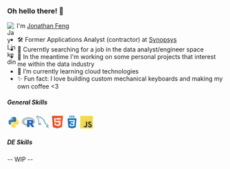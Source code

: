 ### Oh hello there! 👋


<a href="https://www.linkedin.com/in/j-feng/">
  <img align="left" alt="Jay-Linkedin" width="22px" src="https://raw.githubusercontent.com/peterthehan/peterthehan/master/assets/linkedin.svg" />
</a>



I'm [Jonathan Feng]()

- 🛠️ Former Applications Analyst (contractor) at [Synopsys](https://www.synopsys.com/software-integrity/info/sig.html?utm_source=google&utm_medium=cpc&utm_term=synopsys&utm_campaign=G_S_Brand_US&cmp=ps-SIG-G_S_Brand_US&gclid=CjwKCAiAleOeBhBdEiwAfgmXf0g_o-mlxZFc_HuhfAhbkUpQ2MevSxU4G8c6GESV2AMmnPOvdK512hoCE9oQAvD_BwE)
- 💬 Curerntly searching for a job in the data analyst/engineer space
- 🔭 In the meantime I'm working on some personal projects that interest me within the data industry
- 🌱 I’m currently learning cloud technologies
- ✨ Fun fact: I love building custom mechanical keyboards and making my own coffee <3

##### General Skills
<div>
  <img src="https://github.com/devicons/devicon/blob/master/icons/python/python-original.svg" title="Python" **alt="Python" width="30" height="30"/>
  <img src="https://github.com/devicons/devicon/blob/master/icons/r/r-original.svg" title="R" **alt="R" width="30" height="30"/>
  <img src="https://github.com/devicons/devicon/blob/master/icons/mysql/mysql-plain.svg" title="MySQL"  alt="MySQL" width="30" height="30"/>

  <img src="https://github.com/devicons/devicon/blob/master/icons/html5/html5-original.svg" title="HTML5" alt="HTML" width="30" height="30"/>
  <img src="https://github.com/devicons/devicon/blob/master/icons/css3/css3-plain-wordmark.svg"  title="CSS3" alt="CSS" width="30" height="30"/>
  <img src="https://github.com/devicons/devicon/blob/master/icons/javascript/javascript-original.svg" title="JavaScript" alt="JavaScript" width="30" height="30"/>
</div>

##### DE Skills
-- WIP --
